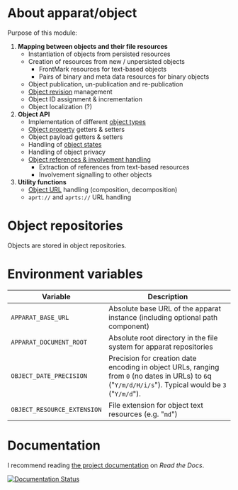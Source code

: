 # About apparat/object

Purpose of this module:

1. **Mapping between objects and their file resources**
	* Instantiation of objects from persisted resources
	* Creation of resources from new / unpersisted objects
		* FrontMark resources for text-based objects
		* Pairs of binary and meta data resources for binary objects
	* Object publication, un-publication and re-publication
	* [Object revision](object-revisions.md) management
	* Object ID assignment & incrementation
	* Object localization (?)
2. **Object API**
    * Implementation of different [object types](object-types.md)
	* [Object property](object-properties.md) getters & setters
	* Object payload getters & setters
	* Handling of [object states](object-states.md)
	* Handling of object privacy
	* [Object references & involvement handling](object-revisions.md#object-cross-references)
		* Extraction of references from text-based resources
		* Involvement signalling to other objects
3. **Utility functions**
	* [Object URL](object-url.md) handling (composition, decomposition)
	* `aprt://` and `aprts://` URL handling

# Object repositories

Objects are stored in object repositories.

# Environment variables

Variable                       | Description
-------------------------------|------------------------------------------------------------
`APPARAT_BASE_URL`             | Absolute base URL of the apparat instance (including optional path component)
`APPARAT_DOCUMENT_ROOT`        | Absolute root directory in the file system for apparat repositories
`OBJECT_DATE_PRECISION`        | Precision for creation date encoding in object URLs, ranging from `0` (no dates in URLs) to `6`q ("`Y/m/d/H/i/s`"). Typical would be `3` ("`Y/m/d`").
`OBJECT_RESOURCE_EXTENSION`    | File extension for object text resources (e.g. "`md`")

# Documentation

I recommend reading [the project documentation](http://apparat-object.readthedocs.io/) on *Read the Docs*.

[![Documentation Status](https://readthedocs.org/projects/apparat-object/badge/?version=latest)](http://apparat-object.readthedocs.io/en/latest/?badge=latest)
